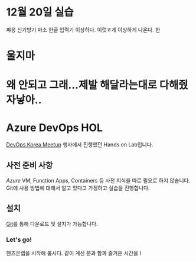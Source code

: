 # 12월 20일 실습 
쨔응 신기방기 마소 한글 입력기 이상하다. 이럿ㅎ게 이상하게 나온다. 한
# 울지마 
# 왜 안되고 그래...제발 해달라는대로 다해줬자낳아..


# Azure DevOps HOL

[DevOps Korea Meetup](http://meetup.devopskorea.com/201906/) 행사에서 진행했던 Hands on Lab입니다.

## 사전 준비 사항

*Azure* VM, Function Apps, Containers 등 사전 지식을 따로 필요로 하지 않습니다.
Git에 사용 방법에 대해서 알고 있다고 가정하고 실습을 진행합니다.

## 설치

[Git](https://git-scm.com/downloads)를 통해 다운로드 및 설치가 가능합니다.

### Let's go!

핸즈온랩을 시작해 봅시다. 같이 계신 분과 함께 즐거운 시간을 !
